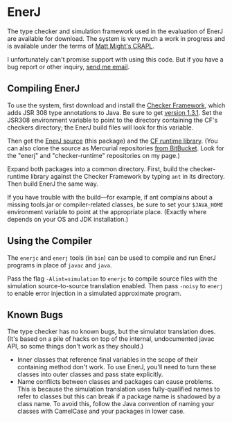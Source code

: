 EnerJ
=====

The type checker and simulation framework used in the evaluation of EnerJ are
available for download. The system is very much a work in progress and is
available under the terms of [Matt Might's CRAPL][crapl].

I unfortunately can't promise support with using this code. But if you have a
bug report or other inquiry, [send me email][email].

[crapl]: http://matt.might.net/articles/crapl/
[email]: mailto:asampson@cs.washington.edu


Compiling EnerJ
---------------

To use the system, first download and install the [Checker Framework][], which adds JSR 308 type annotations to Java. Be sure to get [version 1.3.1][]. Set the JSR308 environment variable to point to the directory containing the CF's checkers directory; the EnerJ build files will look for this variable.

Then get the [EnerJ source][] (this package) and the [CF runtime library][]. (You can also clone the source as Mercurial repositories [from BitBucket][bb]. Look for the "enerj" and "checker-runtime" repositories on my page.)

[bb]: https://bitbucket.org/adrian
[CF runtime library]: https://bitbucket.org/adrian/checker-runtime/get/tip.tar.bz2
[EnerJ source]: https://bitbucket.org/adrian/enerj/get/tip.tar.bz2
[version 1.3.1]: http://types.cs.washington.edu/checker-framework/releases/1.3.1/checkers.zip
[Checker Framework]: http://types.cs.washington.edu/checker-framework/

Expand both packages into a common directory. First, build the checker-runtime library against the Checker Framework by typing `ant` in its directory. Then build EnerJ the same way.

If you have trouble with the build—for example, if ant complains about a missing tools.jar or compiler-related classes, be sure to set your `$JAVA_HOME` environment variable to point at the appropriate place. (Exactly where depends on your OS and JDK installation.)


Using the Compiler
------------------

The `enerjc` and `enerj` tools (in `bin`) can be used to compile and run EnerJ programs in place of `javac` and `java`.

Pass the flag `-Alint=simulation` to `enerjc` to compile source files with the simulation source-to-source translation enabled. Then pass `-noisy` to `enerj` to enable error injection in a simulated approximate program.


Known Bugs
----------

The type checker has no known bugs, but the simulator translation does. (It's based on a pile of hacks on top of the internal, undocumented javac API, so some things don't work as they should.)

* Inner classes that reference final variables in the scope of their containing method don't work. To use EnerJ, you'll need to turn these classes into outer classes and pass state explicitly.
* Name conflicts between classes and packages can cause problems. This is because the simulation translation uses fully-qualified names to refer to classes but this can break if a package name is shadowed by a class name. To avoid this, follow the Java convention of naming your classes with CamelCase and your packages in lower case.
